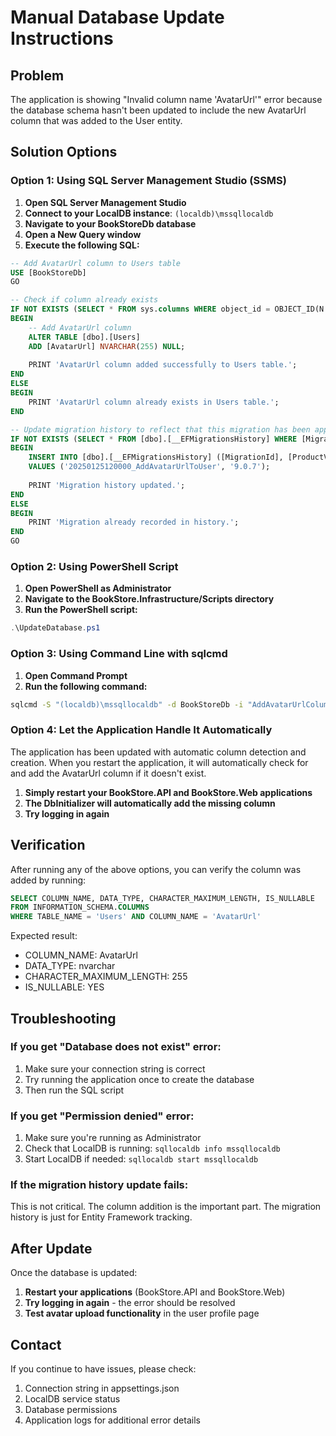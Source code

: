 # Manual Database Update Instructions

## Problem
The application is showing "Invalid column name 'AvatarUrl'" error because the database schema hasn't been updated to include the new AvatarUrl column that was added to the User entity.

## Solution Options

### Option 1: Using SQL Server Management Studio (SSMS)

1. **Open SQL Server Management Studio**
2. **Connect to your LocalDB instance**: `(localdb)\mssqllocaldb`
3. **Navigate to your BookStoreDb database**
4. **Open a New Query window**
5. **Execute the following SQL:**

```sql
-- Add AvatarUrl column to Users table
USE [BookStoreDb]
GO

-- Check if column already exists
IF NOT EXISTS (SELECT * FROM sys.columns WHERE object_id = OBJECT_ID(N'[dbo].[Users]') AND name = 'AvatarUrl')
BEGIN
    -- Add AvatarUrl column
    ALTER TABLE [dbo].[Users]
    ADD [AvatarUrl] NVARCHAR(255) NULL;
    
    PRINT 'AvatarUrl column added successfully to Users table.';
END
ELSE
BEGIN
    PRINT 'AvatarUrl column already exists in Users table.';
END

-- Update migration history to reflect that this migration has been applied
IF NOT EXISTS (SELECT * FROM [dbo].[__EFMigrationsHistory] WHERE [MigrationId] = '20250125120000_AddAvatarUrlToUser')
BEGIN
    INSERT INTO [dbo].[__EFMigrationsHistory] ([MigrationId], [ProductVersion])
    VALUES ('20250125120000_AddAvatarUrlToUser', '9.0.7');
    
    PRINT 'Migration history updated.';
END
ELSE
BEGIN
    PRINT 'Migration already recorded in history.';
END
GO
```

### Option 2: Using PowerShell Script

1. **Open PowerShell as Administrator**
2. **Navigate to the BookStore.Infrastructure/Scripts directory**
3. **Run the PowerShell script:**

```powershell
.\UpdateDatabase.ps1
```

### Option 3: Using Command Line with sqlcmd

1. **Open Command Prompt**
2. **Run the following command:**

```cmd
sqlcmd -S "(localdb)\mssqllocaldb" -d BookStoreDb -i "AddAvatarUrlColumn.sql"
```

### Option 4: Let the Application Handle It Automatically

The application has been updated with automatic column detection and creation. When you restart the application, it will automatically check for and add the AvatarUrl column if it doesn't exist.

1. **Simply restart your BookStore.API and BookStore.Web applications**
2. **The DbInitializer will automatically add the missing column**
3. **Try logging in again**

## Verification

After running any of the above options, you can verify the column was added by running:

```sql
SELECT COLUMN_NAME, DATA_TYPE, CHARACTER_MAXIMUM_LENGTH, IS_NULLABLE
FROM INFORMATION_SCHEMA.COLUMNS
WHERE TABLE_NAME = 'Users' AND COLUMN_NAME = 'AvatarUrl'
```

Expected result:
- COLUMN_NAME: AvatarUrl
- DATA_TYPE: nvarchar
- CHARACTER_MAXIMUM_LENGTH: 255
- IS_NULLABLE: YES

## Troubleshooting

### If you get "Database does not exist" error:
1. Make sure your connection string is correct
2. Try running the application once to create the database
3. Then run the SQL script

### If you get "Permission denied" error:
1. Make sure you're running as Administrator
2. Check that LocalDB is running: `sqllocaldb info mssqllocaldb`
3. Start LocalDB if needed: `sqllocaldb start mssqllocaldb`

### If the migration history update fails:
This is not critical. The column addition is the important part. The migration history is just for Entity Framework tracking.

## After Update

Once the database is updated:
1. **Restart your applications** (BookStore.API and BookStore.Web)
2. **Try logging in again** - the error should be resolved
3. **Test avatar upload functionality** in the user profile page

## Contact

If you continue to have issues, please check:
1. Connection string in appsettings.json
2. LocalDB service status
3. Database permissions
4. Application logs for additional error details
